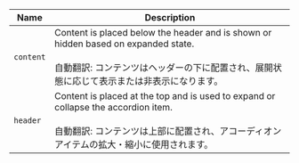 | Name      | Description                                                                                                                                                                              |
| --------- | ---------------------------------------------------------------------------------------------------------------------------------------------------------------------------------------- |
| `content` | Content is placed below the header and is shown or hidden based on expanded state.<br /><br />自動翻訳: コンテンツはヘッダーの下に配置され、展開状態に応じて表示または非表示になります。 |
| `header`  | Content is placed at the top and is used to expand or collapse the accordion item.<br /><br />自動翻訳: コンテンツは上部に配置され、アコーディオンアイテムの拡大・縮小に使用されます。   |
